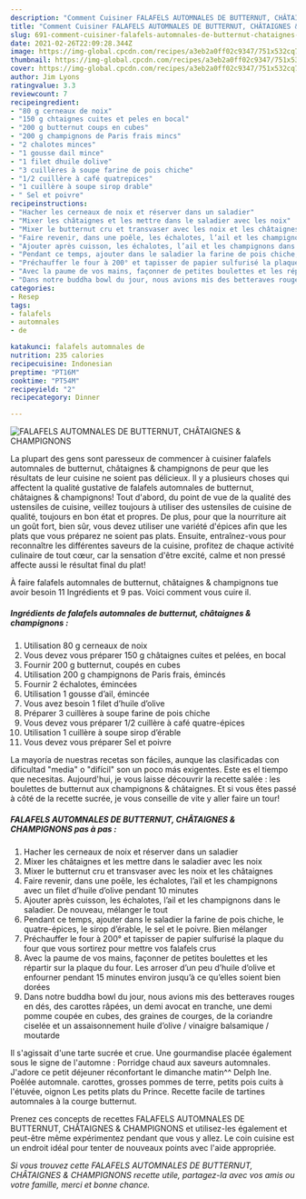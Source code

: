 ```yaml
---
description: "Comment Cuisiner FALAFELS AUTOMNALES DE BUTTERNUT, CHÂTAIGNES &amp;amp; CHAMPIGNONS"
title: "Comment Cuisiner FALAFELS AUTOMNALES DE BUTTERNUT, CHÂTAIGNES &amp;amp; CHAMPIGNONS"
slug: 691-comment-cuisiner-falafels-automnales-de-butternut-chataignes-and-amp-champignons
date: 2021-02-26T22:09:28.344Z
image: https://img-global.cpcdn.com/recipes/a3eb2a0ff02c9347/751x532cq70/falafels-automnales-de-butternut-chataignes-champignons-photo-principale-de-la-recette.jpg
thumbnail: https://img-global.cpcdn.com/recipes/a3eb2a0ff02c9347/751x532cq70/falafels-automnales-de-butternut-chataignes-champignons-photo-principale-de-la-recette.jpg
cover: https://img-global.cpcdn.com/recipes/a3eb2a0ff02c9347/751x532cq70/falafels-automnales-de-butternut-chataignes-champignons-photo-principale-de-la-recette.jpg
author: Jim Lyons
ratingvalue: 3.3
reviewcount: 7
recipeingredient:
- "80 g cerneaux de noix"
- "150 g chtaignes cuites et peles en bocal"
- "200 g butternut coups en cubes"
- "200 g champignons de Paris frais mincs"
- "2 chalotes minces"
- "1 gousse dail mince"
- "1 filet dhuile dolive"
- "3 cuillères à soupe farine de pois chiche"
- "1/2 cuillère à café quatrepices"
- "1 cuillère à soupe sirop drable"
- " Sel et poivre"
recipeinstructions:
- "Hacher les cerneaux de noix et réserver dans un saladier"
- "Mixer les châtaignes et les mettre dans le saladier avec les noix"
- "Mixer le butternut cru et transvaser avec les noix et les châtaignes"
- "Faire revenir, dans une poêle, les échalotes, l’ail et les champignons avec un filet d’huile d’olive pendant 10 minutes"
- "Ajouter après cuisson, les échalotes, l’ail et les champignons dans le saladier. De nouveau, mélanger le tout"
- "Pendant ce temps, ajouter dans le saladier la farine de pois chiche, le quatre-épices, le sirop d’érable, le sel et le poivre. Bien mélanger"
- "Préchauffer le four à 200° et tapisser de papier sulfurisé la plaque du four que vous sortirez pour mettre vos falafels crus"
- "Avec la paume de vos mains, façonner de petites boulettes et les répartir sur la plaque du four. Les arroser d’un peu d’huile d’olive et enfourner pendant 15 minutes environ jusqu’à ce qu’elles soient bien dorées"
- "Dans notre buddha bowl du jour, nous avions mis des betteraves rouges en dés, des carottes râpées, un demi avocat en tranche, une demi pomme coupée en cubes, des graines de courges, de la coriandre ciselée et un assaisonnement huile d’olive / vinaigre balsamique / moutarde"
categories:
- Resep
tags:
- falafels
- automnales
- de

katakunci: falafels automnales de 
nutrition: 235 calories
recipecuisine: Indonesian
preptime: "PT16M"
cooktime: "PT54M"
recipeyield: "2"
recipecategory: Dinner

---
```



![FALAFELS AUTOMNALES DE BUTTERNUT, CHÂTAIGNES &amp; CHAMPIGNONS](https://img-global.cpcdn.com/recipes/a3eb2a0ff02c9347/751x532cq70/falafels-automnales-de-butternut-chataignes-champignons-photo-principale-de-la-recette.jpg)

La plupart des gens sont paresseux de commencer à cuisiner falafels automnales de butternut, châtaignes &amp; champignons de peur que les résultats de leur cuisine ne soient pas délicieux. Il y a plusieurs choses qui affectent la qualité gustative de falafels automnales de butternut, châtaignes &amp; champignons! Tout d'abord, du point de vue de la qualité des ustensiles de cuisine, veillez toujours à utiliser des ustensiles de cuisine de qualité, toujours en bon état et propres. De plus, pour que la nourriture ait un goût fort, bien sûr, vous devez utiliser une variété d'épices afin que les plats que vous préparez ne soient pas plats. Ensuite, entraînez-vous pour reconnaître les différentes saveurs de la cuisine, profitez de chaque activité culinaire de tout cœur, car la sensation d'être excité, calme et non pressé affecte aussi le résultat final du plat!

<!--inarticleads1-->

À faire falafels automnales de butternut, châtaignes &amp; champignons tue avoir besoin 11 Ingrédients et 9 pas. Voici comment vous cuire il.

##### Ingrédients de falafels automnales de butternut, châtaignes &amp; champignons :

1. Utilisation 80 g cerneaux de noix
1. Vous devez vous préparer 150 g châtaignes cuites et pelées, en bocal
1. Fournir 200 g butternut, coupés en cubes
1. Utilisation 200 g champignons de Paris frais, émincés
1. Fournir 2 échalotes, émincées
1. Utilisation 1 gousse d’ail, émincée
1. Vous avez besoin 1 filet d’huile d’olive
1. Préparer 3 cuillères à soupe farine de pois chiche
1. Vous devez vous préparer 1/2 cuillère à café quatre-épices
1. Utilisation 1 cuillère à soupe sirop d’érable
1. Vous devez vous préparer  Sel et poivre


La mayoría de nuestras recetas son fáciles, aunque las clasificadas con dificultad &#34;media&#34; o &#34;difícil&#34; son un poco más exigentes. Este es el tiempo que necesitas. Aujourd&#39;hui, je vous laisse découvrir la recette salée : les boulettes de butternut aux champignons &amp; châtaignes. Et si vous êtes passé à côté de la recette sucrée, je vous conseille de vite y aller faire un tour! 

<!--inarticleads2-->

##### FALAFELS AUTOMNALES DE BUTTERNUT, CHÂTAIGNES &amp; CHAMPIGNONS pas à pas :

1. Hacher les cerneaux de noix et réserver dans un saladier
1. Mixer les châtaignes et les mettre dans le saladier avec les noix
1. Mixer le butternut cru et transvaser avec les noix et les châtaignes
1. Faire revenir, dans une poêle, les échalotes, l’ail et les champignons avec un filet d’huile d’olive pendant 10 minutes
1. Ajouter après cuisson, les échalotes, l’ail et les champignons dans le saladier. De nouveau, mélanger le tout
1. Pendant ce temps, ajouter dans le saladier la farine de pois chiche, le quatre-épices, le sirop d’érable, le sel et le poivre. Bien mélanger
1. Préchauffer le four à 200° et tapisser de papier sulfurisé la plaque du four que vous sortirez pour mettre vos falafels crus
1. Avec la paume de vos mains, façonner de petites boulettes et les répartir sur la plaque du four. Les arroser d’un peu d’huile d’olive et enfourner pendant 15 minutes environ jusqu’à ce qu’elles soient bien dorées
1. Dans notre buddha bowl du jour, nous avions mis des betteraves rouges en dés, des carottes râpées, un demi avocat en tranche, une demi pomme coupée en cubes, des graines de courges, de la coriandre ciselée et un assaisonnement huile d’olive / vinaigre balsamique / moutarde


Il s&#39;agissait d&#39;une tarte sucrée et crue. Une gourmandise placée également sous le signe de l&#39;automne : Porridge chaud aux saveurs automnales. J&#39;adore ce petit déjeuner réconfortant le dimanche matin^^ Delph Ine. Poêlée automnale. carottes, grosses pommes de terre, petits pois cuits à l&#39;étuvée, oignon Les petits plats du Prince. Recette facile de tartines automnales à la courge butternut. 

<!--inarticleads1-->

<p>
Prenez ces concepts de recettes FALAFELS AUTOMNALES DE BUTTERNUT, CHÂTAIGNES &amp; CHAMPIGNONS et utilisez-les également et peut-être même expérimentez pendant que vous y allez. Le coin cuisine est un endroit idéal pour tenter de nouveaux points avec l'aide appropriée.
</p>

<p>
<i>Si vous trouvez cette FALAFELS AUTOMNALES DE BUTTERNUT, CHÂTAIGNES &amp; CHAMPIGNONS recette utile, partagez-la avec vos amis ou votre famille, merci et bonne chance.</i>
</p>

